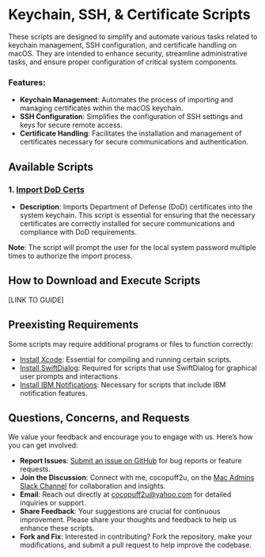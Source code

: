 # Keychain, SSH, & Certificate Scripts

These scripts are designed to simplify and automate various tasks related to keychain management, SSH configuration, and certificate handling on macOS. They are intended to enhance security, streamline administrative tasks, and ensure proper configuration of critical system components.

### Features:
- **Keychain Management**: Automates the process of importing and managing certificates within the macOS keychain.
- **SSH Configuration**: Simplifies the configuration of SSH settings and keys for secure remote access.
- **Certificate Handling**: Facilitates the installation and management of certificates necessary for secure communications and authentication.

## Available Scripts

### 1. [Import DoD Certs](LINK)
- **Description**: Imports Department of Defense (DoD) certificates into the system keychain. This script is essential for ensuring that the necessary certificates are correctly installed for secure communications and compliance with DoD requirements.

**Note**: The script will prompt the user for the local system password multiple times to authorize the import process.

## How to Download and Execute Scripts

[LINK TO GUIDE]

## Preexisting Requirements

Some scripts may require additional programs or files to function correctly:

- [Install Xcode](https://developer.apple.com/documentation/safari-developer-tools/installing-xcode-and-simulators): Essential for compiling and running certain scripts.
- [Install SwiftDialog](https://github.com/swiftDialog/swiftDialog): Required for scripts that use SwiftDialog for graphical user prompts and interactions.
- [Install IBM Notifications](https://github.com/IBM/mac-ibm-notifications): Necessary for scripts that include IBM notification features.

## Questions, Concerns, and Requests

We value your feedback and encourage you to engage with us. Here’s how you can get involved:

- **Report Issues**: [Submit an issue on GitHub](https://github.com/cocopuff2u/MacOS_Admin_Scripts/issues) for bug reports or feature requests.
- **Join the Discussion**: Connect with me, cocopuff2u, on the [Mac Admins Slack Channel](https://join.slack.com/t/macadmins/shared_invite/zt-2o5811yhx-q5MNLrFG1VoHRusXLgZwsw) for collaboration and insights.
- **Email**: Reach out directly at [cocopuff2u@yahoo.com](mailto:cocopuff2u@yahoo.com) for detailed inquiries or support.
- **Share Feedback**: Your suggestions are crucial for continuous improvement. Please share your thoughts and feedback to help us enhance these scripts.
- **Fork and Fix**: Interested in contributing? Fork the repository, make your modifications, and submit a pull request to help improve the codebase.